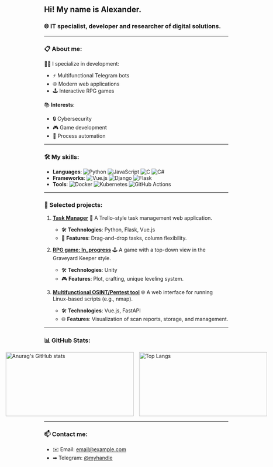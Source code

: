 ## Hi! My name is Alexander.
### 🌐 IT specialist, developer and researcher of digital solutions.

---

### 📋 About me:
👨‍💻 I specialize in development:
- ⚡ Multifunctional Telegram bots
- 🌐 Modern web applications
- 🕹️ Interactive RPG games

📚 **Interests**:
- 🔒 Cybersecurity
- 🎮 Game development
- 🚀 Process automation

---

### 🛠️ My skills:
- **Languages**:
  ![Python](https://img.shields.io/badge/-Python-3776AB?style=flat&logo=python&logoColor=white)
  ![JavaScript](https://img.shields.io/badge/-JavaScript-F7DF1E?style=flat&logo=javascript&logoColor=black)
  ![C](https://img.shields.io/badge/-C-A8B9CC?style=flat&logo=c&logoColor=white)
  ![C#](https://img.shields.io/badge/-C%23-239120?style=flat&logo=csharp&logoColor=white)
- **Frameworks**:
  ![Vue.js](https://img.shields.io/badge/-Vue.js-4FC08D?style=flat&logo=vue.js&logoColor=white)
  ![Django](https://img.shields.io/badge/-Django-092E20?style=flat&logo=django&logoColor=white)
  ![Flask](https://img.shields.io/badge/-Flask-000000?style=flat&logo=flask&logoColor=white)
- **Tools**:
  ![Docker](https://img.shields.io/badge/-Docker-2496ED?style=flat&logo=docker&logoColor=white)
  ![Kubernetes](https://img.shields.io/badge/-Kubernetes-326CE5?style=flat&logo=kubernetes&logoColor=white)
  ![GitHub Actions](https://img.shields.io/badge/-GitHub_Actions-2088FF?style=flat&logo=github-actions&logoColor=white)

---

### 📂 Selected projects:
1. [**Task Manager**](https://github.com/username/Task-manager-PY )
   📱 A Trello-style task management web application.
   - 🛠️ **Technologies**: Python, Flask, Vue.js
   - 🌟 **Features**: Drag-and-drop tasks, column flexibility.

2. [**RPG game: In_progress**](https://github.com/username/in-progress ) 
   🕹️ A game with a top-down view in the Graveyard Keeper style.
   - 🛠️ **Technologies**: Unity
   - 🎮 **Features**: Plot, crafting, unique leveling system.

3. [**Multifunctional OSINT/Pentest tool**](https://github.com/username/Cink ) 
   🌐 A web interface for running Linux-based scripts (e.g., nmap).
   - 🛠️ **Technologies**: Vue.js, FastAPI
   - 🌐 **Features**: Visualization of scan reports, storage, and management.

---

### 📊 GitHub Stats:
<div style="display: flex; justify-content: center; align-items: center; gap: 15px;">
  <img src="https://github-readme-stats.vercel.app/api?username=godov-gr&show_icons=true&theme=radical" alt="Anurag's GitHub stats" style="width: 350px; height: 175px;"/>
  <img src="https://github-readme-stats.vercel.app/api/top-langs/?username=godov-gr&layout=compact&theme=radical" alt="Top Langs" style="width: 350px; height: 175px;"/>
</div>

---

### 📫 Contact me:
- ✉️ Email: [email@example.com](mailto:email@example.com)
- ➡ Telegram: [@myhandle](https://t.me/my_nick)
